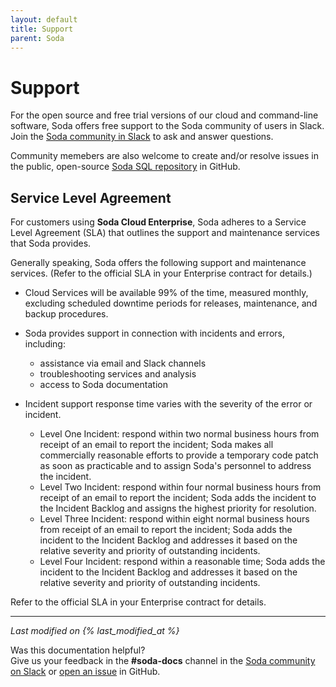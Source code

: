 ```yaml
---
layout: default
title: Support
parent: Soda
---
```


# Support

For the open source and free trial versions of our cloud and command-line software, Soda offers free support to the Soda community of users in Slack. Join the <a href="http://community.soda.io/slack" target="_blank"> Soda community in Slack</a> to ask and answer questions.
<br />

Community memebers are also welcome to create and/or resolve issues in the public, open-source <a href="https://github.com/sodadata/soda-sql" target="_blank"> Soda SQL repository</a> in GitHub.  

## Service Level Agreement

For customers using **Soda Cloud Enterprise**, Soda adheres to a Service Level Agreement (SLA) that outlines the support and maintenance services that Soda provides.

Generally speaking, Soda offers the following support and maintenance services. (Refer to the official SLA in your Enterprise contract for details.)

* Cloud Services will be available 99% of the time, measured monthly, excluding scheduled downtime periods for releases, maintenance, and backup procedures.

* Soda provides support in connection with incidents and errors, including: 
    * assistance via email and Slack channels
    * troubleshooting services and analysis
    * access to Soda documentation 

* Incident support response time varies with the severity of the error or incident.
    * Level One Incident: respond within two normal business hours from receipt of an email to report the incident; Soda makes all commercially reasonable efforts to provide a temporary code patch as soon as practicable and to assign Soda's personnel to address the incident. 
    * Level Two Incident: respond within four normal business hours from receipt of an email to report the incident; Soda adds the incident to the Incident Backlog and assigns the highest priority for resolution.
    * Level Three Incident: respond within eight normal business hours from receipt of an email to report the incident; Soda adds the incident to the Incident Backlog and addresses it based on the relative severity and priority of outstanding incidents.
    * Level Four Incident: respond within a reasonable time; Soda adds the incident to the Incident Backlog and addresses it based on the relative severity and priority of outstanding incidents.

Refer to the official SLA in your Enterprise contract for details.

---
*Last modified on {% last_modified_at %}*

Was this documentation helpful? <br /> Give us your feedback in the **#soda-docs** channel in the <a href="http://community.soda.io/slack" target="_blank"> Soda community on Slack</a> or <a href="https://github.com/sodadata/docs/issues/new" target="_blank">open an issue</a> in GitHub.